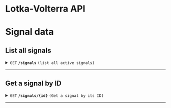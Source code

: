 # Lotka-Volterra API

# Signal data
## List all signals
<details>
 <summary><code>GET</code> <code><b>/signals</b></code> <code>(list all active signals)</code></summary>

### Parameters

> None

### Example return data
```json
[
  {
    "id": 329,
    "interceptTime": "2032-02-14 05:23:11",
    "sensorData": {
      "primary": {
        "bearing": 178,
        "dopplershift": 2.1,
        "drift": 4,
        "id": 3,
        "name": "BRAVO"
      },
      "secondary": {
        "bearing": 32,
        "dopplershift": 3.2,
        "drift": 2,
        "id": 4,
        "name": "CHARLIE"
      }
    },
    "signalData": {
      "cipherMessage": ");_^9:zPO&1%_==^`>G§2),ODNM)#_K",
      "cleartextMessage": "ANOMALY DETECTED REDIRECTING TO INVESTIGATE",
      "emitterType": "XM32 PUPPEMASTER",
      "emitterTypeId": 18,
      "machineId": 3921,
      "signalSoundFile": "xm32_009.wav",
      "signalSpectrogramFile": "xm32_009.png"
    }
  },
  {
    "id": 330,
    "interceptTime": "2032-02-14 05:42:09",
    "sensorData": {
      "primary": {
        "bearing": 322,
        "dopplershift": 1,
        "drift": 0,
        "id": 2,
        "name": "ALPHA"
      },
      "secondary": {
        "bearing": 201,
        "dopplershift": 0,
        "drift": 0,
        "id": 4,
        "name": "CHARLIE"
      }
    },
    "signalData": {
      "cipherMessage": "K#)(H=!Ä;ä$1ä$@£:kSÖQ0¤;=I;F9)",
      "cleartextMessage": "MOVING TO ?, UNLOADING RESOURCES",
      "emitterType": "XM19 THESEUS",
      "emitterTypeId": 11,
      "machineId": 3921,
      "signalSoundFile": "xm19_002.wav",
      "signalSpectrogramFile": "xm19_002.png"
    }
  }
]
```


### Example cURL

> ```javascript
>  curl -X GET -H "Content-Type: application/json" --data @post.json http://localhost:80/api/signals
> ```

</details>

------------------------------------------------------------------------------------------

## Get a signal by ID
<details>
 <summary><code>GET</code> <code><b>/signals/{id}</b></code> <code>(Get a signal by its ID)</code></summary>

### Parameters

> | name      |  type     | data type               | description                                                           |
> |-----------|-----------|-------------------------|-----------------------------------------------------------------------|
> | id        |  required | integer                 | |


### Example return data
```json
[
  {
    "id": 329,
    "interceptTime": "2032-02-14 05:23:11",
    "designation": "",
    "status": {
        "sensors": [
            "noticed": true, // Did the SENSOR workstation at least click to open this signal data?
            "designated": true // Did the SENSOR workstation assign a designation to this signal?
        ],
        "sigint": [
            "noticed": true, // Did SIGINT open this signal?
            "identified": true, // Did SIGINT assign an emitter type to this signal?            
            "correctlyIdentified": false // Did SIGINT correctly identify the signal emitter type?
            "cheated": false // Did SIGINT press the "cheat" button?
        ],
        "geo": [
            "plotted": true // Did GEO enter coordinates back into the system for this signal?
        ],
        "analysis": [
            "noticed": true, // Did the ANALYSIS at least click to open this signal data?
            "deciphered": false, // Did ANALYSIS decipher the message?
            "cheated": false // Did ANALYSIS press the "cheat" button?
        ]
    },
    "sensorData": {
      "primary": {
        "bearing": 178,
        "dopplershift": 2.1, // used to calculate object velocity
        "drift": 4, // used to calculate cone of possible heading of object
        "id": 3,
        "name": "BRAVO"
      },
      "secondary": {
        "bearing": 32,
        "dopplershift": 3.2,
        "drift": 2,
        "id": 4,
        "name": "CHARLIE"
      }
    },
    "signalData": {
      "frequency": 982.13,
      "cipherMessage": ");_^9:zPO&1%_==^`>G§2),ODNM)#_K",
      "cleartextMessage": "ANOMALY DETECTED REDIRECTING TO INVESTIGATE",
      "emitterType": "XM32 PUPPEMASTER",
      "emitterTypeId": 18,
      "machineId": 3921,
      "signalSoundFile": "xm32_009.wav",
      "signalSpectrogramFile": "xm32_009.png"
    }
  }
]
```


### Example cURL

> ```javascript
>  curl -X GET -H "Content-Type: application/json" --data @post.json http://localhost:80/api/signals/1
> ```

</details>

------------------------------------------------------------------------------------------
